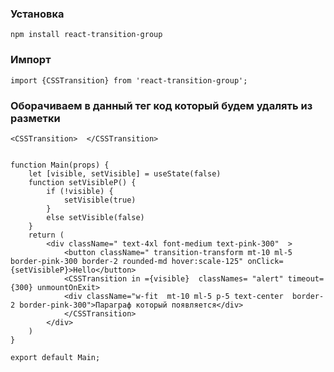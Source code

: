 ### Установка
`
npm install react-transition-group
`
### Импорт
`
import {CSSTransition} from 'react-transition-group'; 
`

###  Оборачиваем в данный тег код который будем удалять из разметки 
`<CSSTransition>  </CSSTransition>`

```

function Main(props) {
    let [visible, setVisible] = useState(false)
    function setVisibleP() {
        if (!visible) {
            setVisible(true)
        }
        else setVisible(false)
    }
    return (
        <div className=" text-4xl font-medium text-pink-300"  >
            <button className=" transition-transform mt-10 ml-5 border-pink-300 border-2 rounded-md hover:scale-125" onClick={setVisibleP}>Hello</button>
            <CSSTransition in ={visible}  classNames= "alert" timeout={300} unmountOnExit>
            <div className="w-fit  mt-10 ml-5 p-5 text-center  border-2 border-pink-300">Параграф который появляется</div>
            </CSSTransition>
        </div>
    )
}

export default Main;

```

